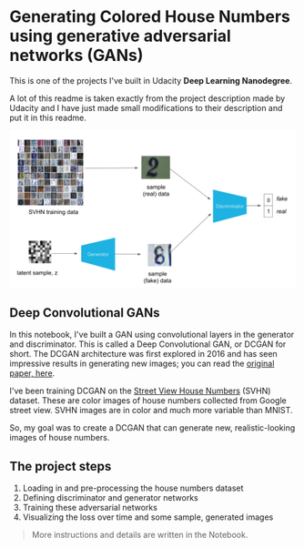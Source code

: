 # Generating Colored House Numbers using generative adversarial networks (GANs)

This is one of the projects I've built in Udacity **Deep Learning Nanodegree**.

A lot of this readme is taken exactly from the project description made by Udacity and I have just made small modifications to their description and put it in this readme.

![](assets/svhn_dcgan.png)

## Deep Convolutional GANs
In this notebook, I've built a GAN using convolutional layers in the generator and discriminator. This is called a Deep Convolutional GAN, or DCGAN for short. The DCGAN architecture was first explored in 2016 and has seen impressive results in generating new images; you can read the [original paper, here](https://arxiv.org/pdf/1511.06434.pdf).

I've been training DCGAN on the [Street View House Numbers](http://ufldl.stanford.edu/housenumbers/) (SVHN) dataset. These are color images of house numbers collected from Google street view. SVHN images are in color and much more variable than MNIST.

So, my goal was to create a DCGAN that can generate new, realistic-looking images of house numbers. 

## The project steps
1. Loading in and pre-processing the house numbers dataset
2. Defining discriminator and generator networks
3. Training these adversarial networks
4. Visualizing the loss over time and some sample, generated images

>More instructions and details are written in the Notebook.
